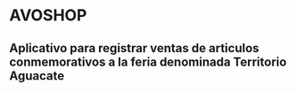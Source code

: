 # AVOSHOP
## Aplicativo para registrar ventas de articulos conmemorativos a la feria denominada Territorio Aguacate
